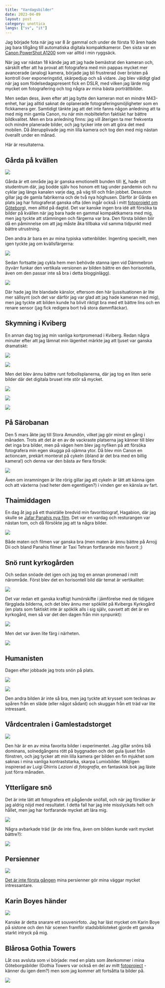 ```yaml
---
title: "Vardagsbilder"
date: 2023-04-09
layout: post
category: unottica
langs: ["sv", "it"]
---
```


Jag började fota när jag var 8 år gammal och under de första 10 åren hade jag bara tillgång till automatiska digitala kompaktkameror.
Den sista var en [Canon PowerShot A1200](https://www.usa.canon.com/support/p/powershot-a1200) som var alltid i min ryggsäck.

När jag var nästan 18 kände jag att jag hade bemästrat den kameran och, särskilt efter att ha provat att fotografera med min pappas mycket mer avancerade (analog) kamera, började jag bli frustrerad över bristen på kontroll över exponeringstid, skärpedjup och så vidare.
Jag blev väldigt glad när jag som födelsedagspresent fick en DSLR, med vilken jag lärde mig mycket om fotografering och tog några av mina bästa porträttbilder.

Men sedan dess, även efter att jag bytte den kameran mot en mindre M43-enhet, har jag alltid saknat de oplanerade fotograferingsmöjligheter som en fickkamera ger.
Samtidigt tänkte jag att det inte fanns någon anledning att ta med mig min gamla Canon, nu när min mobiltelefon faktiskt har bättre bildkvalitet.
Men en bra anledning finns: jag vill återigen ta mer frekventa och mindre planerade bilder, och jag tycker inte om att göra det med mobilen. 
Då återupplivade jag min lilla kamera och tog den med mig nästan överallt under en månad.

Här är resultaterna.

## Gårda på kvällen

![](https://harisont.github.io/assets/img/vardagsbilder/1garda1.JPG)

Gårda är ett område jag är ganska emotionellt bunden till: [K.](https://harisont.github.io/kappanneu/) hade sitt studentrum där, jag bodde själv hos honom ett tag under pandemin och nu cyklar jag längs kanalen varje dag, på väg till och från jobbet.
Dessutom gillar jag de gamla fabrikerna och de två nya höghusen.
Därför är Gårda en plats jag har fotograferat ganska ofta (den ingår också i mitt [fotoprojekt om Göteborg](https://harisont.github.io/postcards-from-gothenburg/index.html#Svenska)), men alltid på dagtid.
Det var kanske ingen bra idé att försöka ta bilder på kvällen när jag bara hade en gammal kompaktkamera med mig, men jag tyckte att stämningen och färgerna var bra.
Den första bilden blir då en påminnelse om att jag måste åka tillbaka vid samma tidpunkt med bättre utrustning.

Den andra är bara en av mina typiska vattenbilder. 
Ingenting speciellt, men igen tyckte jag om kvällsfärgerna:

![](https://harisont.github.io/assets/img/vardagsbilder/1garda2.JPG)

Sedan fortsatte jag cykla hem men behövde stanna igen vid Dämmebron (tyvärr funkar den vertikala versionen av bilden bättre en den horisontella, även om den passar inte så bra i detta blogginlägg).

![](https://harisont.github.io/assets/img/vardagsbilder/1garda3.JPG)

Där hade jag lite blandade känslor, eftersom den här ljussituationen är lite mer sällsynt (och det var därför jag var glad att jag hade kameran med mig), men jag tyckte att bilden kunde ha blivit riktigt bra med ett bättre lins och en renare sensor (jag fick redigera bort två stora dammfläckar).

## Skymning i Kviberg
En annan dag tog jag min vanliga kortpromenad i Kviberg.
Redan några minuter efter att jag lämnat min lägenhet märkte jag att ljuset var ganska dramatiskt:

![](https://harisont.github.io/assets/img/vardagsbilder/2kviberg1.JPG)

![](https://harisont.github.io/assets/img/vardagsbilder/2kviberg2.JPG)

Men det blev ännu bättre runt fotbollsplanerna, där jag tog en liten serie bilder där det digitala bruset inte stör så mycket.

![](https://harisont.github.io/assets/img/vardagsbilder/2kviberg3.JPG)

![](https://harisont.github.io/assets/img/vardagsbilder/2kviberg4.JPG)

![](https://harisont.github.io/assets/img/vardagsbilder/2kviberg5.JPG)

## På Särobanan
Den 5 mars åkte jag till Stora Amundön, vilket jag gör minst en gång i månaden.
Trots att det är en av de vackraste platserna jag känner till blev det inga bra bilder, men på vägen hem blev jag nyfiken på att försöka fotografera min egen skugga på ojämna ytor.
Då blev min Canon en actioncam, prekärt monterat på cykeln (ibland är det bra med en billig kamera!) och denna var den bästa av flera försök:

![](https://harisont.github.io/assets/img/vardagsbilder/3sarobanan1.JPG)

Även om inramningen är lite rörig gillar jag att cykeln är lätt att känna igen och att växterna (vad heter dem egentligen?) i vinden ger en känsla av fart. 

## Thaimiddagen
En dag åt jag på ett thaiställe bredvid min favoritbiograf, Hagabion, där jag skulle se [Jafar Panahis nya film](https://hagabion.se/filmer/no-bears/).
Det var en vardag och resturangen var nästan tom, och då försökte jag att ta några bilder.

![](https://harisont.github.io/assets/img/vardagsbilder/5thaistallen2.JPG)

Både maten och filmen var ganska bra (men maten är ännu bättre på Arrojj Dii och bland Panahis filmer är Taxi Tehran fortfarande min favorit ;)

## Snö runt kyrkogården
Och sedan snöade det igen och jag tog en annan promenad i mitt närområde.
Först blev det en horisontell bild där temat är vertikalitet:

![](https://harisont.github.io/assets/img/vardagsbilder/6kyrkogarden1.JPG)

Det var redan ett ganska kraftigt humörskifte i jämförelse med de tidigare färgglada bilderna, och det blev ännu mer spöklikt på Kvibergs Kyrkogård (en plats som faktiskt inte är spöklik alls i sig själv, oavsett att det är en kyrkogård, men så var det den dagen från min synpunkt):

![](https://harisont.github.io/assets/img/vardagsbilder/6kyrkogarden2.JPG)

Men det var även lite färg i närheten.

![](https://harisont.github.io/assets/img/vardagsbilder/6kyrkogarden3.JPG)

## Humanisten
Dagen efter jobbade jag trots snön på plats.

![](https://harisont.github.io/assets/img/vardagsbilder/7humanisten2.JPG)

![](https://harisont.github.io/assets/img/vardagsbilder/7humanisten1.JPG)

Den andra bilden är inte så bra, men jag tyckte att krysset som tecknas av spåren från en släde (eller något sådant) och skuggan från ett träd var lite intressant.

## Vårdcentralen i Gamlestadstorget
![](https://harisont.github.io/assets/img/vardagsbilder/8gamlestaden1.JPG)

Den här är en av mina favorita bilder i experimentet. 
Jag gillar snöns blå dominans, solnedgångens rött på byggnaden och det gula ljuset från fönstren, och jag tycker att min lilla kamera ger bilden en fin mjukhet som saknas i mina vanliga kontraststarka, skarpa Lumixbilder.
Möjligen inspirerad av Luigi Ghirris _Lezioni di fotografia_, en fantaskisk bok jag läste just förra månaden.

## Ytterligare snö
Det är inte lätt att fotografera ett pågående snöfall, och när jag försöker är jag aldrig nöjd med resultatet.
I detta fall har jag inte misslyckats helt och hållet, men jag har fortfarande mycket att lära mig.

![](https://harisont.github.io/assets/img/vardagsbilder/9kviberg2.JPG)

Några avbarkade träd (är de inte fina, även om bilden kunde varit mycket bättre?):

![](https://harisont.github.io/assets/img/vardagsbilder/9kviberg3.JPG)

## Persienner
![](https://harisont.github.io/assets/img/vardagsbilder/10persienner.JPG)

[Det är inte första gången](https://www.instagram.com/p/CYdubbZIecg/?utm_source=ig_web_button_share_sheet) mina persienner gör mina väggar mycket intressantare. 

## Karin Boyes händer 

![](https://harisont.github.io/assets/img/vardagsbilder/11karinboye.JPG)

Kanske är detta snarare ett souvenirfoto.
Jag har läst mycket om Karin Boye på sistone och den här scenen framför stadsbiblioteket gjorde ett ganska starkt intryck på mig.

## Blårosa Gothia Towers
Låt oss avsluta som vi började: med en plats som återkommer i mina Göteborgsbilder (Gothia Towers var också en del av mitt [fotoproject](https://harisont.github.io/postcards-from-gothenburg/) - känner du igen dem?) men som jag kommer att fortsåtta ta bilder på.

![](https://harisont.github.io/assets/img/vardagsbilder/12gothia1.JPG)

